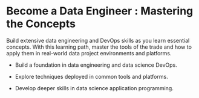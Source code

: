 # Become a Data Engineer : Mastering the Concepts


Build extensive data engineering and DevOps skills as you learn essential concepts. With this learning path, master the tools of the trade and how to apply them in real-world data project environments and platforms.

- Build a foundation in data engineering and data science DevOps.

- Explore techniques deployed in common tools and platforms.

- Develop deeper skills in data science application programming.
